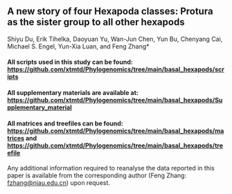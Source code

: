 ## A new story of four Hexapoda classes: Protura as the sister group to all other hexapods

Shiyu Du, Erik Tihelka, Daoyuan Yu, Wan-Jun Chen, Yun Bu, Chenyang Cai, Michael S. Engel, Yun-Xia Luan, and Feng Zhang*

#### All scripts used in this study can be found: https://github.com/xtmtd/Phylogenomics/tree/main/basal_hexapods/scripts

#### All supplementary materials are available at: https://github.com/xtmtd/Phylogenomics/tree/main/basal_hexapods/Supplementary_material

#### All matrices and treefiles can be found: https://github.com/xtmtd/Phylogenomics/tree/main/basal_hexapods/matrices and https://github.com/xtmtd/Phylogenomics/tree/main/basal_hexapods/treefile

Any additional information required to reanalyse the data reported in this paper is available from the corresponding author (Feng Zhang: fzhang@njau.edu.cn) upon request.
